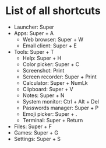 # List of all shortcuts

- Launcher: Super
- Apps: Super + A
  - Web browser: Super + W
  - Email client: Super + E
- Tools: Super + T
  - Help: Super + H
  - Color picker: Super + C
  - Screenshot: Print
  - Screen recorder: Super + Print
  - Calculator: Super + NumLk
  - Clipboard: Super + V
  - Notes: Super + N
  - System monitor: Ctrl + Alt + Del
  - Passwords manager: Super + P
  - Emoji picker: Super + .
  - Terminal: Super + Return
- Files: Super + F
- Games: Super + G
- Settings: Super + S
